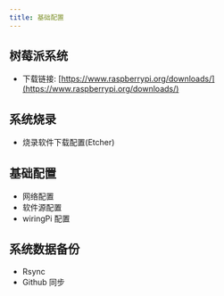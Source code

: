 ```yaml
---
title: 基础配置
---
```


## 树莓派系统
- 下载链接: [https://www.raspberrypi.org/downloads/](https://www.raspberrypi.org/downloads/)

## 系统烧录
- 烧录软件下载配置(Etcher)

## 基础配置
- 网络配置
- 软件源配置
- wiringPi 配置

## 系统数据备份
- Rsync
- Github 同步
